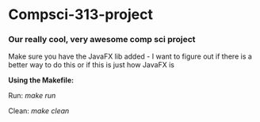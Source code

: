 # Compsci-313-project

### Our really cool, very awesome comp sci project

Make sure you have the JavaFX lib added - I want to figure out if there is a better way to do this or if this is just how JavaFX is

**Using the Makefile:**

Run: *make run*

Clean: *make clean*


